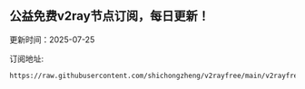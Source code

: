 ## 公益免费v2ray节点订阅，每日更新！
更新时间：2025-07-25

订阅地址:
```
https://raw.githubusercontent.com/shichongzheng/v2rayfree/main/v2rayfree
```
